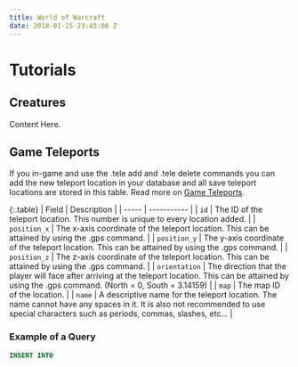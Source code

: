 ```yaml
---
title: World of Warcraft
date: 2018-01-15 23:43:00 Z
---
```


# Tutorials
## Creatures
Content Here.

## Game Teleports

If you in-game and use the .tele add and .tele delete commands you can add the new teleport location in your database and all save teleport locations are stored in this table. Read more on [Game Teleports](https://trinitycore.atlassian.net/wiki/spaces/tc/pages/2130150/game\+tele).

{:.table}
| Field | Description |
| ----- | ----------- |
| `id` | The ID of the teleport location. This number is unique to every location added. |
| `position_x` | The x-axis coordinate of the teleport location. This can be attained by using the .gps command. |
| `position_y` | The y-axis coordinate of the teleport location. This can be attained by using the .gps command. |
| `position_z` | The z-axis coordinate of the teleport location. This can be attained by using the .gps command. |
| `orientation` | The direction that the player will face after arriving at the teleport location. This can be attained by using the .gps command. (North = 0, South = 3.14159) |
| `map` | The map ID of the location. |
| `name` | A descriptive name for the teleport location. The name cannot have any spaces in it. It is also not recommended to use special characters such as periods, commas, slashes, etc... |

### Example of a Query
```sql
INSERT INTO
```